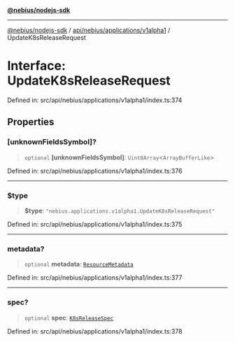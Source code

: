 [**@nebius/nodejs-sdk**](../../../../../README.md)

---

[@nebius/nodejs-sdk](../../../../../README.md) / [api/nebius/applications/v1alpha1](../README.md) / UpdateK8sReleaseRequest

# Interface: UpdateK8sReleaseRequest

Defined in: src/api/nebius/applications/v1alpha1/index.ts:374

## Properties

### \[unknownFieldsSymbol\]?

> `optional` **\[unknownFieldsSymbol\]**: `Uint8Array`\<`ArrayBufferLike`\>

Defined in: src/api/nebius/applications/v1alpha1/index.ts:376

---

### $type

> **$type**: `"nebius.applications.v1alpha1.UpdateK8sReleaseRequest"`

Defined in: src/api/nebius/applications/v1alpha1/index.ts:375

---

### metadata?

> `optional` **metadata**: [`ResourceMetadata`](../../../common/v1/interfaces/ResourceMetadata.md)

Defined in: src/api/nebius/applications/v1alpha1/index.ts:377

---

### spec?

> `optional` **spec**: [`K8sReleaseSpec`](K8sReleaseSpec.md)

Defined in: src/api/nebius/applications/v1alpha1/index.ts:378
